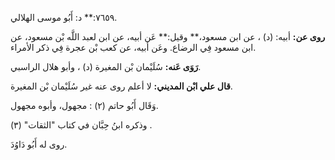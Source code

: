 ٧٦٥٩:** د: أَبُو موسى الهلالي.

**روى عن:** أبيه: (د) ، عن ابن مسعود،** وقيل:** عَن أبيه، عن ابن لعبد اللَّه بْن مسعود، عن ابن مسعود فِي الرضاع. وعَن أبيه، عن كعب بْن عجرة فِي ذكر الأمراء.

**رَوَى عَنه:** سُلَيْمان بْن المغيرة (د) ، وأبو هلال الراسبي.

**قال علي ابْن المديني:** لا أعلم روى عنه غير سُلَيْمان بْن المغيرة.

وَقَال أَبُو حاتم (٢) : مجهول، وأبوه مجهول.

وذكره ابنُ حِبَّان في كتاب "الثقات" (٣) .

روى له أَبُو دَاوُدَ.